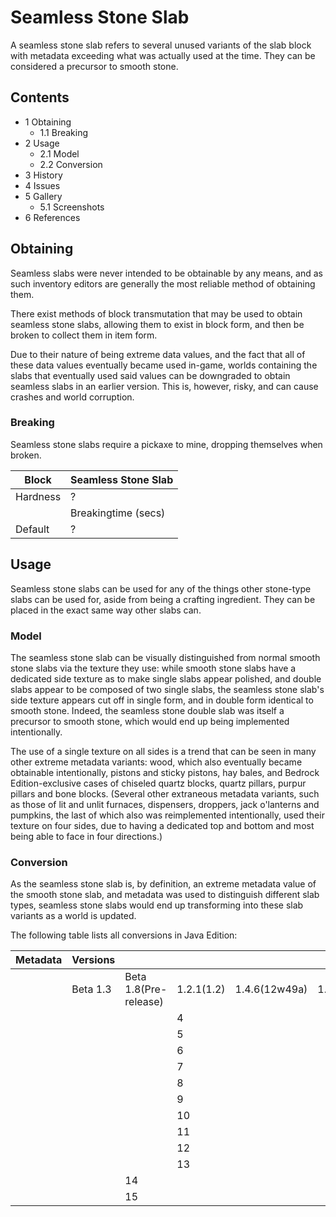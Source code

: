 # Seamless Stone Slab
A seamless stone slab refers to several unused variants of the slab block with metadata exceeding what was actually used at the time. They can be considered a precursor to smooth stone.

## Contents
- 1 Obtaining
	- 1.1 Breaking
- 2 Usage
	- 2.1 Model
	- 2.2 Conversion
- 3 History
- 4 Issues
- 5 Gallery
	- 5.1 Screenshots
- 6 References

## Obtaining
Seamless slabs were never intended to be obtainable by any means, and as such inventory editors are generally the most reliable method of obtaining them.

There exist methods of block transmutation that may be used to obtain seamless stone slabs, allowing them to exist in block form, and then be broken to collect them in item form.

Due to their nature of being extreme data values, and the fact that all of these data values eventually became used in-game, worlds containing the slabs that eventually used said values can be downgraded to obtain seamless slabs in an earlier version. This is, however, risky, and can cause crashes and world corruption.

### Breaking
Seamless stone slabs require a pickaxe to mine, dropping themselves when broken.

| Block    | Seamless Stone Slab |
|----------|---------------------|
| Hardness | ?                   |
|          | Breakingtime (secs) |
| Default  | ?                   |

## Usage
Seamless stone slabs can be used for any of the things other stone-type slabs can be used for, aside from being a crafting ingredient. They can be placed in the exact same way other slabs can.

### Model
The seamless stone slab can be visually distinguished from normal smooth stone slabs via the texture they use: while smooth stone slabs have a dedicated side texture as to make single slabs appear polished, and double slabs appear to be composed of two single slabs, the seamless stone slab's side texture appears cut off in single form, and in double form identical to smooth stone. Indeed, the seamless stone double slab was itself a precursor to smooth stone, which would end up being implemented intentionally.

The use of a single texture on all sides is a trend that can be seen in many other extreme metadata variants: wood, which also eventually became obtainable intentionally, pistons and sticky pistons, hay bales, and Bedrock Edition-exclusive cases of chiseled quartz blocks, quartz pillars, purpur pillars and bone blocks. (Several other extraneous metadata variants, such as those of lit and unlit furnaces, dispensers, droppers, jack o'lanterns and pumpkins, the last of which also was reimplemented intentionally, used their texture on four sides, due to having a dedicated top and bottom and most being able to face in four directions.)

### Conversion
As the seamless stone slab is, by definition, an extreme metadata value of the smooth stone slab, and metadata was used to distinguish different slab types, seamless stone slabs would end up transforming into these slab variants as a world is updated.

The following table lists all conversions in Java Edition:

| Metadata | Versions |                       |            |               |             |
|----------|----------|-----------------------|------------|---------------|-------------|
|          | Beta 1.3 | Beta 1.8(Pre-release) | 1.2.1(1.2) | 1.4.6(12w49a) | 1.5(13w02a) |
|          |          |                       | 4          |               |             |
|          |          |                       | 5          |               |             |
|          |          |                       | 6          |               |             |
|          |          |                       | 7          |               |             |
|          |          |                       | 8          |               |             |
|          |          |                       | 9          |               |             |
|          |          |                       | 10         |               |             |
|          |          |                       | 11         |               |             |
|          |          |                       | 12         |               |             |
|          |          |                       | 13         |               |             |
|          |          | 14                    |            |               |             |
|          |          | 15                    |            |               |             |


